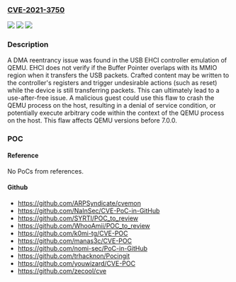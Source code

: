 ### [CVE-2021-3750](https://cve.mitre.org/cgi-bin/cvename.cgi?name=CVE-2021-3750)
![](https://img.shields.io/static/v1?label=Product&message=QEMU&color=blue)
![](https://img.shields.io/static/v1?label=Version&message=%3D%20QEMU%20before%20version%207.0.0%20&color=brighgreen)
![](https://img.shields.io/static/v1?label=Vulnerability&message=CWE-416&color=brighgreen)

### Description

A DMA reentrancy issue was found in the USB EHCI controller emulation of QEMU. EHCI does not verify if the Buffer Pointer overlaps with its MMIO region when it transfers the USB packets. Crafted content may be written to the controller's registers and trigger undesirable actions (such as reset) while the device is still transferring packets. This can ultimately lead to a use-after-free issue. A malicious guest could use this flaw to crash the QEMU process on the host, resulting in a denial of service condition, or potentially execute arbitrary code within the context of the QEMU process on the host. This flaw affects QEMU versions before 7.0.0.

### POC

#### Reference
No PoCs from references.

#### Github
- https://github.com/ARPSyndicate/cvemon
- https://github.com/NaInSec/CVE-PoC-in-GitHub
- https://github.com/SYRTI/POC_to_review
- https://github.com/WhooAmii/POC_to_review
- https://github.com/k0mi-tg/CVE-POC
- https://github.com/manas3c/CVE-POC
- https://github.com/nomi-sec/PoC-in-GitHub
- https://github.com/trhacknon/Pocingit
- https://github.com/youwizard/CVE-POC
- https://github.com/zecool/cve

